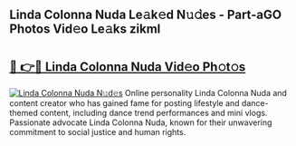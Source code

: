 ## Linda Colonna Nuda Le𝚊k𝚎d N𝚞𝚍es - Part-aGO Photos Vid𝚎o Le𝚊ks zikml

# <h2><a href="http://fbbgn6a.evod.top/?m=Linda+Colonna+Nuda">🔗 👉🔴 Linda Colonna Nuda Vid𝚎o Ph𝚘t𝚘s</a></h2>

[![Linda Colonna Nuda N𝚞d𝚎s](https://i.imgur.com/8V9OHl7.gif)](http://fbbgn6a.evod.top/?m=Linda+Colonna+Nuda)
Online personality Linda Colonna Nuda and content creator who has gained fame for posting lifestyle and dance-themed content, including dance trend performances and mini vlogs. Passionate advocate Linda Colonna Nuda, known for their unwavering commitment to social justice and human rights. 
